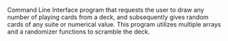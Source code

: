 Command Line Interface program that requests the user to draw any number of playing cards from a deck, and subsequently gives random cards of any suite or numerical value. This program utilizes multiple arrays and a randomizer functions to scramble the deck.
